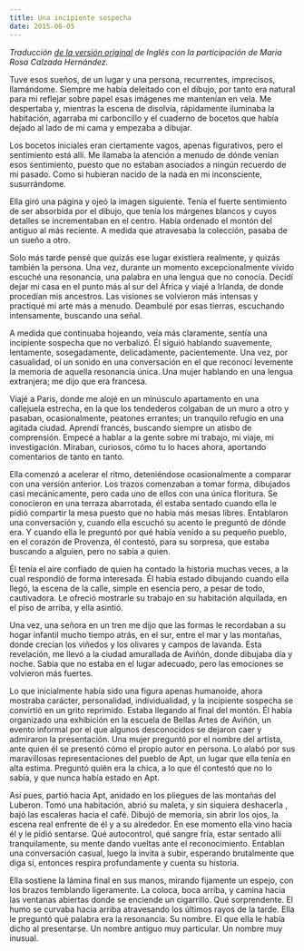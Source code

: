 ```yaml
---
title: Una incipiente sospecha
date: 2015-06-05
---
```


*Traducción [de la versión original](/a-tugging-suspicion/) de Inglés con la participación de Maria Rosa Calzada Hernández.*

Tuve esos sueños, de un lugar y una persona, recurrentes, imprecisos, llamándome. Siempre me había deleitado con el dibujo, por tanto era natural para mi reflejar sobre papel esas imágenes me mantenían en vela. Me despertaba y, mientras la escena de disolvía, rápidamente iluminaba la habitación, agarraba mi carboncillo y el cuaderno de bocetos que había dejado al lado de mi cama y empezaba a dibujar.

Los bocetos iniciales eran ciertamente vagos, apenas figurativos, pero el sentimiento está allí. Me llamaba la atención a menudo de dónde venían esos sentimiento, puesto que no estaban asociados a ningún recuerdo de mi pasado. Como si hubieran nacido de la nada en mi inconsciente, susurrándome.

Ella giró una página y ojeó la imagen siguiente. Tenía el fuerte sentimiento de ser absorbida por el dibujo, que tenía los márgenes blancos y cuyos detalles se incrementaban en el centro. Había ordenado el montón del antiguo al más reciente. A medida que atravesaba la colección, pasaba de un sueño a otro.

Solo más tarde pensé que quizás ese lugar existiera realmente, y quizás también la persona. Una vez, durante un momento excepcionalmente vívido escuché una resonancia, una palabra en una lengua que no conocía. Decidí dejar mi casa en el punto más al sur del África y viajé a Irlanda, de donde procedían mis ancestros. Las visiones se volvieron más intensas y practiqué mi arte más a menudo. Deambulé por esas tierras, escuchando intensamente, buscando una señal.

A medida que continuaba hojeando, veía más claramente, sentía una incipiente sospecha que no verbalizó. Él siguió hablando suavemente, lentamente, sosegadamente, delicadamente, pacientemente. Una vez, por casualidad, oí un sonido en una conversación en el que reconocí levemente la memoria de aquella resonancia única. Una mujer hablando en una lengua extranjera; me dijo que era francesa.

Viajé a Paris, donde me alojé en un minúsculo apartamento en una callejuela estrecha, en la que los tendederos colgaban de un muro a otro y pasaban, ocasionalmente, peatones errantes; un tranquilo refugio en una agitada ciudad. Aprendí francés, buscando siempre un atisbo de comprensión. Empecé a hablar a la gente sobre mi trabajo, mi viaje, mi investigación. Miraban, curiosos, cómo tu lo haces ahora, aportando comentarios de tanto en tanto.

Ella comenzó a acelerar el ritmo, deteniéndose ocasionalmente a comparar con una versión anterior. Los trazos comenzaban a tomar forma, dibujados casi mecánicamente, pero cada uno de ellos  con una única floritura. Se conocieron en una terraza abarrotada, él estaba sentado cuando ella le pidió compartir la mesa puesto que no había más mesas libres. Entablaron una conversación y, cuando ella escuchó su acento le preguntó de dónde era. Y cuando ella le preguntó por qué había venido a su pequeño pueblo, en el corazón de Provenza, él contestó, para su sorpresa, que estaba buscando a alguien, pero no sabía a quien. 

Él tenía el aire confiado de quien ha contado la historia muchas veces, a la cual respondió de forma interesada. Él había estado dibujando cuando ella llegó, la escena de la calle, simple en esencia pero, a pesar de todo, cautivadora. Le ofreció mostrarle su trabajo en su habitación alquilada, en el piso de arriba, y ella asintió.

Una vez, una señora en un tren me dijo que las formas le recordaban a su hogar infantil mucho tiempo atrás, en el sur, entre el mar y las montañas, donde crecían los viñedos y los olivares y campos de lavanda. Esta revelación, me llevó a la ciudad amurallada de Aviñón, donde dibujaba día y noche. Sabía que no estaba en el lugar adecuado, pero las emociones se volvieron más fuertes.

Lo que inicialmente había sido una figura apenas humanoide, ahora mostraba carácter, personalidad, individualidad, y la incipiente sospecha se convirtió en un grito reprimido. Estaba llegando al final del montón. Él había organizado una exhibición en la escuela de Bellas Artes de Aviñón, un evento informal por el que algunos desconocidos se dejaron caer y admiraron la presentación. Una mujer preguntó por el nombre del artista, ante quien él se presentó cómo el propio autor en persona. Lo alabó por sus maravillosas representaciones del pueblo de Apt, un lugar que ella tenía en alta estima. Preguntó quién era la chica, a lo que él contestó que no lo sabía, y que nunca había estado en Apt.

Así pues, partió hacia Apt, anidado en los pliegues de las montañas del Luberon. Tomó una habitación, abrió su maleta, y sin siquiera deshacerla , bajó las escaleras hacia el café. Dibujó de memoria, sin abrir los ojos, la escena real enfrente de él y a su alrededor. En ese momento ella vino hacia él y le pidió sentarse. Qué autocontrol, qué sangre fría, estar sentado allí tranquilamente, su mente dando vueltas ante el reconocimiento. Entablan una conversación casual, luego la invita a subir, esperando brutalmente que diga sí, entonces respira profundamente y cuenta su historia.

Ella sostiene la lámina final en sus manos, mirando fijamente un espejo, con los brazos temblando ligeramente. La coloca, boca arriba, y camina hacia las ventanas abiertas donde se enciende un cigarrillo. Qué sorprendente. El humo se curvaba hacia arriba atravesando los últimos rayos de la tarde. Ella le preguntó qué palabra era la resonancia. Su nombre. El que ella le había dicho al presentarse. Un nombre antiguo muy particular. Un nombre muy inusual.
